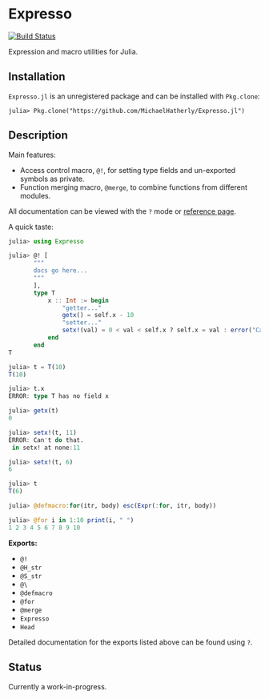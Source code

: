 
# Expresso

[![Build Status](https://travis-ci.org/MichaelHatherly/Expresso.jl.svg?branch=master)](https://travis-ci.org/MichaelHatherly/Expresso.jl)

Expression and macro utilities for Julia.

## Installation

``Expresso.jl`` is an unregistered package and can be installed with ``Pkg.clone``:

    julia> Pkg.clone("https://github.com/MichaelHatherly/Expresso.jl")

## Description

Main features:

  * Access control macro, `@!`, for setting type fields and un-exported symbols as private.
  * Function merging macro, `@merge`, to combine functions from different modules.

All documentation can be viewed with the `?` mode or [reference page](doc/reference.md).

A quick taste:

```julia
julia> using Expresso

julia> @! [
       """
       docs go here...
       """
       ],
       type T
           x :: Int := begin
               "getter..."
               getx() = self.x - 10
               "setter..."
               setx!(val) = 0 < val < self.x ? self.x = val : error("Can't do that.")
           end
       end
T

julia> t = T(10)
T(10)

julia> t.x
ERROR: type T has no field x

julia> getx(t)
0

julia> setx!(t, 11)
ERROR: Can't do that.
 in setx! at none:11

julia> setx!(t, 6)
6

julia> t
T(6)

julia> @defmacro:for(itr, body) esc(Expr(:for, itr, body))

julia> @for i in 1:10 print(i, " ")
1 2 3 4 5 6 7 8 9 10
```

**Exports:**

  * `@!`
  * `@H_str`
  * `@S_str`
  * `@\`
  * `@defmacro`
  * `@for`
  * `@merge`
  * `Expresso`
  * `Head`

Detailed documentation for the exports listed above can be found using `?`.


## Status

Currently a work-in-progress.

